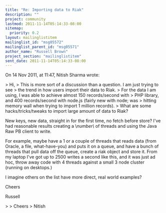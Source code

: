 ```yaml
---
title: "Re: Importing data to Riak"
description: ""
project: community
lastmod: 2011-11-14T05:14:33-08:00
sitemap:
  priority: 0.2
layout: mailinglistitem
mailinglist_id: "msg05572"
mailinglist_parent_id: "msg05571"
author_name: "Russell Brown"
project_section: "mailinglistitem"
sent_date: 2011-11-14T05:14:33-08:00
---
```


On 14 Nov 2011, at 11:47, Nitish Sharma wrote:

&gt; Hi,
&gt; This is more sort of a discussion than a question. I am just trying to see 
&gt; the trend in how users import their data to Riak. 
&gt; For the data I am using, I was able to achieve almost 150 records/second with 
&gt; PHP library, and 400 records/second with node.js (fairly new with node; was 
&gt; hitting memory wall when trying to import 1 million records).
&gt; What are some hacks/tricks/tweaks to import large amount of data to Riak?

New keys, new data, straight in for the first time, no fetch before store? I've 
had reasonable results creating a \\*number\\* of threads and using the Java Raw PB 
client to write. 

For example, maybe have a 1 or a couple of threads that reads data (from 
Oracle, a file, what-have-you) and puts it on a queue, and have a bunch of 
threads that pull data off the queue, create a riak object and store it. From 
my laptop I've got up to 2500 writes a second like this, and it was just ad 
hoc, throw away code with 4 threads against a small 3 node cluster (running on 
desktops.)

I imagine others on the list have more direct, real world examples?

Cheers

Russell

&gt; 
&gt; Cheers
&gt; Nitish

